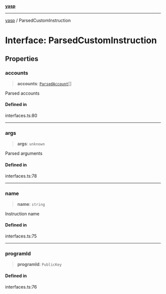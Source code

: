 [**yasp**](../README.md)

***

[yasp](../README.md) / ParsedCustomInstruction

# Interface: ParsedCustomInstruction

## Properties

### accounts

> **accounts**: [`ParsedAccount`](ParsedAccount.md)[]

Parsed accounts

#### Defined in

interfaces.ts:80

***

### args

> **args**: `unknown`

Parsed arguments

#### Defined in

interfaces.ts:78

***

### name

> **name**: `string`

Instruction name

#### Defined in

interfaces.ts:75

***

### programId

> **programId**: `PublicKey`

#### Defined in

interfaces.ts:76
